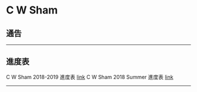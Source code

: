 # C W Sham

## 通告

***

## 進度表
C W Sham 2018-2019 進度表
[link]()
C W Sham 2018 Summer 進度表
[link](https://github.com/chunhon/cwsham/blob/master/weeklyprogress.md)

***
